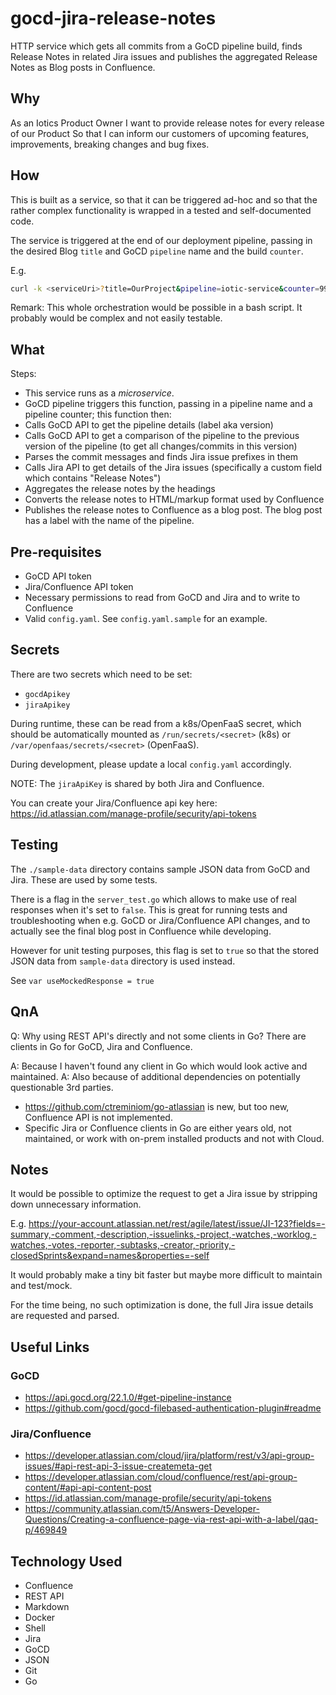 # gocd-jira-release-notes

HTTP service which gets all commits from a GoCD pipeline build, finds Release Notes in related Jira issues and publishes the aggregated Release Notes as Blog posts in Confluence.

## Why

As an Iotics Product Owner
I want to provide release notes for every release of our Product
So that I can inform our customers of upcoming features, improvements, breaking changes and bug fixes.

## How

This is built as a service, so that it can be triggered ad-hoc
and so that the rather complex functionality is wrapped in a tested and self-documented code.

The service is triggered at the end of our deployment pipeline, passing in the desired Blog `title` and GoCD `pipeline` name and the build `counter`.

E.g.

```bash
curl -k <serviceUri>?title=OurProject&pipeline=iotic-service&counter=99
```

Remark: This whole orchestration would be possible in a bash script. It probably would be complex and not easily testable.

## What

Steps:

- This service runs as a _microservice_.
- GoCD pipeline triggers this function, passing in a pipeline name and a pipeline counter; this function then:
- Calls GoCD API to get the pipeline details (label aka version)
- Calls GoCD API to get a comparison of the pipeline to the previous version of the pipeline (to get all changes/commits in this version)
- Parses the commit messages and finds Jira issue prefixes in them
- Calls Jira API to get details of the Jira issues (specifically a custom field which contains "Release Notes")
- Aggregates the release notes by the headings
- Converts the release notes to HTML/markup format used by Confluence
- Publishes the release notes to Confluence as a blog post. The blog post has a label with the name of the pipeline.

## Pre-requisites

- GoCD API token
- Jira/Confluence API token
- Necessary permissions to read from GoCD and Jira and to write to Confluence
- Valid `config.yaml`. See `config.yaml.sample` for an example.

## Secrets

There are two secrets which need to be set:

- `gocdApikey`
- `jiraApikey`

During runtime, these can be read from a k8s/OpenFaaS secret, which should be automatically mounted as `/run/secrets/<secret>` (k8s) or `/var/openfaas/secrets/<secret>` (OpenFaaS).

During development, please update a local `config.yaml` accordingly.

NOTE: The `jiraApiKey` is shared by both Jira and Confluence.

You can create your Jira/Confluence api key here: <https://id.atlassian.com/manage-profile/security/api-tokens>

## Testing

The `./sample-data` directory contains sample JSON data from GoCD and Jira. These are used by some tests.

There is a flag in the `server_test.go` which allows to make use of real responses when it's set to `false`. This is great for running tests and troubleshooting when e.g. GoCD or Jira/Confluence API changes, and to actually see the final blog post in Confluence while developing.

However for unit testing purposes, this flag is set to `true` so that the stored JSON data from `sample-data` directory is used instead.

See `var useMockedResponse = true`

## QnA

Q: Why using REST API's directly and not some clients in Go? There are clients in Go for GoCD, Jira and Confluence.

A: Because I haven't found any client in Go which would look active and maintained.
A: Also because of additional dependencies on potentially questionable 3rd parties.

- <https://github.com/ctreminiom/go-atlassian> is new, but too new, Confluence API is not implemented.
- Specific Jira or Confluence clients in Go are either years old, not maintained, or work with on-prem installed products and not with Cloud.

## Notes

It would be possible to optimize the request to get a Jira issue by stripping down unnecessary information.

E.g. <https://your-account.atlassian.net/rest/agile/latest/issue/JI-123?fields=-summary,-comment,-description,-issuelinks,-project,-watches,-worklog,-watches,-votes,-reporter,-subtasks,-creator,-priority,-closedSprints&expand=names&properties=-self>

It would probably make a tiny bit faster but maybe more difficult to maintain and test/mock.

For the time being, no such optimization is done, the full Jira issue details are requested and parsed.

## Useful Links

### GoCD

- <https://api.gocd.org/22.1.0/#get-pipeline-instance>
- <https://github.com/gocd/gocd-filebased-authentication-plugin#readme>

### Jira/Confluence

- <https://developer.atlassian.com/cloud/jira/platform/rest/v3/api-group-issues/#api-rest-api-3-issue-createmeta-get>
- <https://developer.atlassian.com/cloud/confluence/rest/api-group-content/#api-api-content-post>
- <https://id.atlassian.com/manage-profile/security/api-tokens>
- <https://community.atlassian.com/t5/Answers-Developer-Questions/Creating-a-confluence-page-via-rest-api-with-a-label/qaq-p/469849>

## Technology Used

- Confluence
- REST API
- Markdown
- Docker
- Shell
- Jira
- GoCD
- JSON
- Git
- Go
